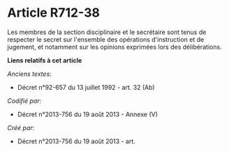 # Article R712-38

Les membres de la section disciplinaire et le secrétaire sont tenus de respecter le secret sur l'ensemble des opérations
d'instruction et de jugement, et notamment sur les opinions exprimées lors des délibérations.

**Liens relatifs à cet article**

_Anciens textes_:

  - Décret n°92-657 du 13 juillet 1992 - art. 32 (Ab)

_Codifié par_:

  - Décret n°2013-756 du 19 août 2013 -  Annexe (V)

_Créé par_:

  - Décret n°2013-756 du 19 août 2013 - art.

